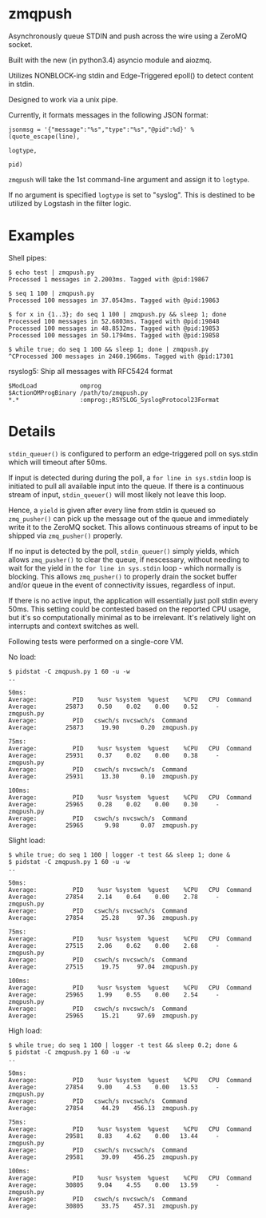 zmqpush
=======

Asynchronously queue STDIN and push across the wire using a ZeroMQ socket.

Built with the new (in python3.4) asyncio module and aiozmq.

Utilizes NONBLOCK-ing stdin and Edge-Triggered epoll() to detect content in stdin.

Designed to work via a unix pipe.

Currently, it formats messages in the following JSON format:

```
jsonmsg = '{"message":"%s","type":"%s","@pid":%d}' % (quote_escape(line),
                                                                   logtype,
                                                                   pid)
```

`zmqpush` will take the 1st command-line argument and assign it to `logtype`. 

If no argument is specified `logtype` is set to "syslog". This is destined to be utilized by Logstash in the filter logic.

Examples
=======

Shell pipes:
```
$ echo test | zmqpush.py
Processed 1 messages in 2.2003ms. Tagged with @pid:19867

$ seq 1 100 | zmqpush.py
Processed 100 messages in 37.0543ms. Tagged with @pid:19863

$ for x in {1..3}; do seq 1 100 | zmqpush.py && sleep 1; done
Processed 100 messages in 52.6803ms. Tagged with @pid:19848
Processed 100 messages in 48.8532ms. Tagged with @pid:19853
Processed 100 messages in 50.1794ms. Tagged with @pid:19858

$ while true; do seq 1 100 && sleep 1; done | zmqpush.py 
^CProcessed 300 messages in 2460.1966ms. Tagged with @pid:17301
```

rsyslog5: Ship all messages with RFC5424 format
```
$ModLoad            omprog
$ActionOMProgBinary /path/to/zmqpush.py
*.*                 :omprog:;RSYSLOG_SyslogProtocol23Format
```


Details
=======

`stdin_queuer()` is configured to perform an edge-triggered poll on sys.stdin which will timeout after 50ms. 

If input is detected during during the poll, a `for line in sys.stdin` loop is initiated to pull all available input into the queue. If there is a continuous stream of input, `stdin_queuer()` will most likely not leave this loop.

Hence, a `yield` is given after every line from stdin is queued so `zmq_pusher()` can pick up the message out of the queue and immediately write it to the ZeroMQ socket. This allows continuous streams of input to be shipped via `zmq_pusher()` properly.

If no input is detected by the poll, `stdin_queuer()` simply yields, which allows `zmq_pusher()` to clear the queue, if nescessary, without needing to wait for the yield in the  `for line in sys.stdin` loop - which normally is blocking. This allows `zmq_pusher()` to properly drain the socket buffer and/or queue in the event of connectivity issues, regardless of input.

If there is no active input, the application will essentially just poll stdin every 50ms. This setting could be contested based on the reported CPU usage, but it's so computationally minimal as to be irrelevant. It's relatively light on interrupts and context switches as well.

Following tests were performed on a single-core VM.

No load:
```
$ pidstat -C zmqpush.py 1 60 -u -w
..

50ms:
Average:          PID    %usr %system  %guest    %CPU   CPU  Command
Average:        25873    0.50    0.02    0.00    0.52     -  zmqpush.py
Average:          PID   cswch/s nvcswch/s  Command
Average:        25873     19.90      0.20  zmqpush.py

75ms:
Average:          PID    %usr %system  %guest    %CPU   CPU  Command
Average:        25931    0.37    0.02    0.00    0.38     -  zmqpush.py
Average:          PID   cswch/s nvcswch/s  Command
Average:        25931     13.30      0.10  zmqpush.py

100ms:
Average:          PID    %usr %system  %guest    %CPU   CPU  Command
Average:        25965    0.28    0.02    0.00    0.30     -  zmqpush.py
Average:          PID   cswch/s nvcswch/s  Command
Average:        25965      9.98      0.07  zmqpush.py
```

Slight load:
```
$ while true; do seq 1 100 | logger -t test && sleep 1; done &
$ pidstat -C zmqpush.py 1 60 -u -w
..

50ms:
Average:          PID    %usr %system  %guest    %CPU   CPU  Command
Average:        27854    2.14    0.64    0.00    2.78     -  zmqpush.py
Average:          PID   cswch/s nvcswch/s  Command
Average:        27854     25.28     97.36  zmqpush.py

75ms:
Average:          PID    %usr %system  %guest    %CPU   CPU  Command
Average:        27515    2.06    0.62    0.00    2.68     -  zmqpush.py
Average:          PID   cswch/s nvcswch/s  Command
Average:        27515     19.75     97.04  zmqpush.py

100ms:
Average:          PID    %usr %system  %guest    %CPU   CPU  Command
Average:        25965    1.99    0.55    0.00    2.54     -  zmqpush.py
Average:          PID   cswch/s nvcswch/s  Command
Average:        25965     15.21     97.69  zmqpush.py
```

High load:
```
$ while true; do seq 1 100 | logger -t test && sleep 0.2; done &
$ pidstat -C zmqpush.py 1 60 -u -w
..

50ms:
Average:          PID    %usr %system  %guest    %CPU   CPU  Command
Average:        27854    9.00    4.53    0.00   13.53     -  zmqpush.py
Average:          PID   cswch/s nvcswch/s  Command
Average:        27854     44.29    456.13  zmqpush.py

75ms:
Average:          PID    %usr %system  %guest    %CPU   CPU  Command
Average:        29581    8.83    4.62    0.00   13.44     -  zmqpush.py
Average:          PID   cswch/s nvcswch/s  Command
Average:        29581     39.09    456.25  zmqpush.py

100ms:
Average:          PID    %usr %system  %guest    %CPU   CPU  Command
Average:        30805    9.04    4.55    0.00   13.59     -  zmqpush.py
Average:          PID   cswch/s nvcswch/s  Command
Average:        30805     33.75    457.31  zmqpush.py
```
